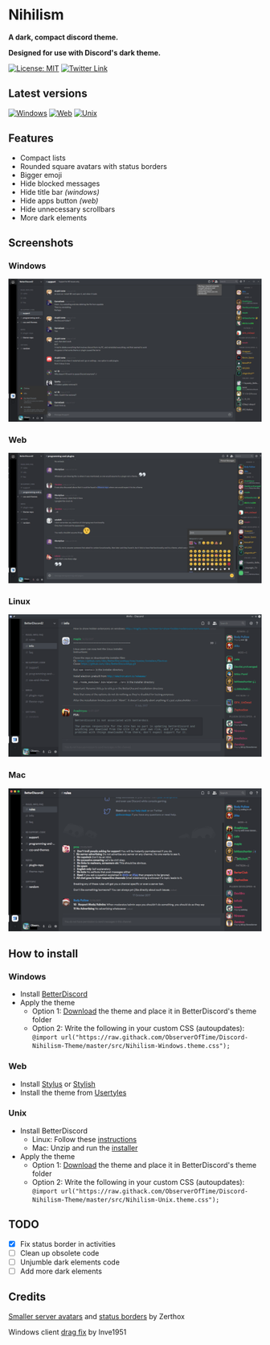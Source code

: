 
# Nihilism

**A dark, compact discord theme.**

**Designed for use with Discord's dark theme.**

[![License: MIT](https://img.shields.io/badge/License-MIT-blue.svg?style=flat-square)](./LICENSE)
[![Twitter Link](https://img.shields.io/badge/Twitter-@chronobserver-696969.svg?style=flat-square&logo=twitter)](https://twitter.com/chronobserver)

## Latest versions

[![Windows](https://img.shields.io/badge/Windows-3.03.3-orange.svg?style=flat-square)](src/Nihilism-Windows.theme.css)
[![Web](https://img.shields.io/badge/Web-3.03.3-yellow.svg?style=flat-square)](src/Nihilism-Web.theme.css)
[![Unix](https://img.shields.io/badge/Unix-3.03.3-yellowgreen.svg?style=flat-square)](src/Nihilism-Unix.theme.css)

## Features

- Compact lists
- Rounded square avatars with status borders
- Bigger emoji
- Hide blocked messages
- Hide title bar _(windows)_
- Hide apps button _(web)_
- Hide unnecessary scrollbars
- More dark elements

## Screenshots

### Windows
![Windows](images/windows-screen.png)

### Web
![Web](images/web-screen.png)

### Linux
![Linux](images/linux-screen.png)

### Mac
![Mac](images/mac-screen.png)

## How to install

### Windows
- Install [BetterDiscord](https://github.com/rauenzi/BetterDiscordApp/releases/download/0.2.82/BetterDiscordWI.exe)
- Apply the theme
  - Option 1: [Download](https://betterdiscord.net/ghdl?id=1288) the theme and place it in BetterDiscord's theme folder
  - Option 2: Write the following in your custom CSS (autoupdates): `@import url("https://raw.githack.com/ObserverOfTime/Discord-Nihilism-Theme/master/src/Nihilism-Windows.theme.css");`

### Web

- Install [Stylus](https://github.com/openstyles/stylus) or [Stylish](https://github.com/stylish-userstyles/stylish)
- Install the theme from [Usertyles](https://userstyles.org/styles/147291/)

### Unix
- Install BetterDiscord
  - Linux: Follow these [instructions](https://gist.github.com/ObserverOfTime/d7e60eb9aa7fe837545c8cb77cf31172)
  - Mac: Unzip and run the [installer](https://github.com/rauenzi/BetterDiscordApp/releases/download/0.2.82/BetterDiscordMacInstaller.zip)
- Apply the theme
  - Option 1: [Download](https://betterdiscord.net/ghdl?id=1288) the theme and place it in BetterDiscord's theme folder
  - Option 2: Write the following in your custom CSS (autoupdates): `@import url("https://raw.githack.com/ObserverOfTime/Discord-Nihilism-Theme/master/src/Nihilism-Unix.theme.css");`

## TODO
- [x] Fix status border in activities
- [ ] Clean up obsolete code
- [ ] Unjumble dark elements code
- [ ] Add more dark elements

## Credits

[Smaller server avatars](https://github.com/Zerthox/Mini-Discord-Themes/blob/master/themes/SmallerGuilds.theme.css) and [status borders](https://github.com/Zerthox/Mini-Discord-Themes/blob/master/themes/StatusCircles.theme.css) by Zerthox

Windows client [drag fix](https://github.com/Inve1951/BetterDiscordStuff/blob/master/themes/dragfix.theme.css) by Inve1951

